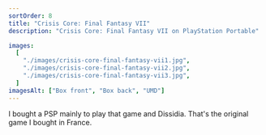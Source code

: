```yaml
---
sortOrder: 8
title: "Crisis Core: Final Fantasy VII"
description: "Crisis Core: Final Fantasy VII on PlayStation Portable"

images:
  [
    "./images/crisis-core-final-fantasy-vii1.jpg",
    "./images/crisis-core-final-fantasy-vii2.jpg",
    "./images/crisis-core-final-fantasy-vii3.jpg",
  ]
imagesAlt: ["Box front", "Box back", "UMD"]
---
```


I bought a PSP mainly to play that game and Dissidia. That's the original game I bought in France.
